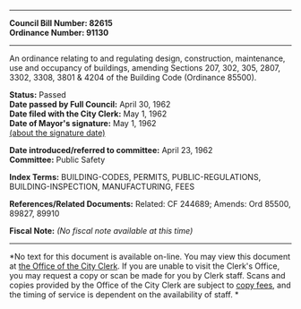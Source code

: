 * * * * *  
  
**Council Bill Number: [](#h0)[](#h2)82615**   
**Ordinance Number: 91130**  
  
* * * * *  
  
An ordinance relating to and regulating design, construction, maintenance, use and occupancy of buildings, amending Sections 207, 302, 305, 2807, 3302, 3308, 3801 & 4204 of the Building Code (Ordinance 85500).  
  
**Status:** Passed   
**Date passed by Full Council:** April 30, 1962   
**Date filed with the City Clerk:** May 1, 1962   
**Date of Mayor's signature:** May 1, 1962   
[(about the signature date)](/~public/approvaldate.htm)   
  
  
**Date introduced/referred to committee:** April 23, 1962   
**Committee:** Public Safety   
  
**Index Terms:** BUILDING-CODES, PERMITS, PUBLIC-REGULATIONS, BUILDING-INSPECTION, MANUFACTURING, FEES  
  
**References/Related Documents:** Related: CF 244689; Amends: Ord 85500, 89827, 89910  
  
**Fiscal Note:** *(No fiscal note available at this time)*  
  
* * * * *  
  
*No text for this document is available on-line. You may view this document at [the Office of the City Clerk](http://www.seattle.gov/leg/clerk/contactUs.htm). If you are unable to visit the Clerk's Office, you may request a copy or scan be made for you by Clerk staff. Scans and copies provided by the Office of the City Clerk are subject to [copy fees](http://clerk.seattle.gov/~public/clerkfees.htm), and the timing of service is dependent on the availability of staff. *  
  
  
